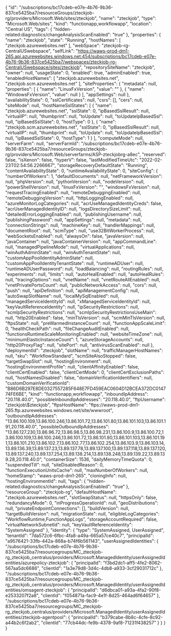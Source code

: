 {
    "id": "/subscriptions/bc17cdeb-e07e-4b76-9b36-837ce5425ba7/resourceGroups/zteckjob-rg/providers/Microsoft.Web/sites/zteckjob",
    "name": "zteckjob",
    "type": "Microsoft.Web/sites",
    "kind": "functionapp,workflowapp",
    "location": "Central US",
    "tags": {
        "hidden-related:diagnostics/changeAnalysisScanEnabled": "true"
    },
    "properties": {
        "name": "zteckjob",
        "state": "Running",
        "hostNames": [
            "zteckjob.azurewebsites.net"
        ],
        "webSpace": "zteckjob-rg-CentralUSwebspace",
        "selfLink": "https://waws-prod-dm1-265.api.azurewebsites.windows.net:454/subscriptions/bc17cdeb-e07e-4b76-9b36-837ce5425ba7/webspaces/zteckjob-rg-CentralUSwebspace/sites/zteckjob",
        "repositorySiteName": "zteckjob",
        "owner": null,
        "usageState": 0,
        "enabled": true,
        "adminEnabled": true,
        "enabledHostNames": [
            "zteckjob.azurewebsites.net",
            "zteckjob.scm.azurewebsites.net"
        ],
        "siteProperties": {
            "metadata": null,
            "properties": [
                {
                    "name": "LinuxFxVersion",
                    "value": ""
                },
                {
                    "name": "WindowsFxVersion",
                    "value": null
                }
            ],
            "appSettings": null
        },
        "availabilityState": 0,
        "sslCertificates": null,
        "csrs": [],
        "cers": null,
        "siteMode": null,
        "hostNameSslStates": [
            {
                "name": "zteckjob.azurewebsites.net",
                "sslState": 0,
                "ipBasedSslResult": null,
                "virtualIP": null,
                "thumbprint": null,
                "toUpdate": null,
                "toUpdateIpBasedSsl": null,
                "ipBasedSslState": 0,
                "hostType": 0
            },
            {
                "name": "zteckjob.scm.azurewebsites.net",
                "sslState": 0,
                "ipBasedSslResult": null,
                "virtualIP": null,
                "thumbprint": null,
                "toUpdate": null,
                "toUpdateIpBasedSsl": null,
                "ipBasedSslState": 0,
                "hostType": 1
            }
        ],
        "computeMode": null,
        "serverFarm": null,
        "serverFarmId": "/subscriptions/bc17cdeb-e07e-4b76-9b36-837ce5425ba7/resourceGroups/zteckjob-rg/providers/Microsoft.Web/serverfarms/ASP-zteckjobrg-a8ec",
        "reserved": false,
        "isXenon": false,
        "hyperV": false,
        "lastModifiedTimeUtc": "2022-02-23T02:54:56.2266667",
        "storageRecoveryDefaultState": "Running",
        "contentAvailabilityState": 0,
        "runtimeAvailabilityState": 0,
        "siteConfig": {
            "numberOfWorkers": 1,
            "defaultDocuments": null,
            "netFrameworkVersion": null,
            "phpVersion": null,
            "pythonVersion": null,
            "nodeVersion": null,
            "powerShellVersion": null,
            "linuxFxVersion": "",
            "windowsFxVersion": null,
            "requestTracingEnabled": null,
            "remoteDebuggingEnabled": null,
            "remoteDebuggingVersion": null,
            "httpLoggingEnabled": null,
            "azureMonitorLogCategories": null,
            "acrUseManagedIdentityCreds": false,
            "acrUserManagedIdentityID": null,
            "logsDirectorySizeLimit": null,
            "detailedErrorLoggingEnabled": null,
            "publishingUsername": null,
            "publishingPassword": null,
            "appSettings": null,
            "metadata": null,
            "connectionStrings": null,
            "machineKey": null,
            "handlerMappings": null,
            "documentRoot": null,
            "scmType": null,
            "use32BitWorkerProcess": null,
            "webSocketsEnabled": null,
            "alwaysOn": false,
            "javaVersion": null,
            "javaContainer": null,
            "javaContainerVersion": null,
            "appCommandLine": null,
            "managedPipelineMode": null,
            "virtualApplications": null,
            "winAuthAdminState": null,
            "winAuthTenantState": null,
            "customAppPoolIdentityAdminState": null,
            "customAppPoolIdentityTenantState": null,
            "runtimeADUser": null,
            "runtimeADUserPassword": null,
            "loadBalancing": null,
            "routingRules": null,
            "experiments": null,
            "limits": null,
            "autoHealEnabled": null,
            "autoHealRules": null,
            "tracingOptions": null,
            "vnetName": null,
            "vnetRouteAllEnabled": null,
            "vnetPrivatePortsCount": null,
            "publicNetworkAccess": null,
            "cors": null,
            "push": null,
            "apiDefinition": null,
            "apiManagementConfig": null,
            "autoSwapSlotName": null,
            "localMySqlEnabled": null,
            "managedServiceIdentityId": null,
            "xManagedServiceIdentityId": null,
            "keyVaultReferenceIdentity": null,
            "ipSecurityRestrictions": null,
            "scmIpSecurityRestrictions": null,
            "scmIpSecurityRestrictionsUseMain": null,
            "http20Enabled": false,
            "minTlsVersion": null,
            "scmMinTlsVersion": null,
            "ftpsState": null,
            "preWarmedInstanceCount": null,
            "functionAppScaleLimit": 0,
            "healthCheckPath": null,
            "fileChangeAuditEnabled": null,
            "functionsRuntimeScaleMonitoringEnabled": null,
            "websiteTimeZone": null,
            "minimumElasticInstanceCount": 1,
            "azureStorageAccounts": null,
            "http20ProxyFlag": null,
            "sitePort": null,
            "antivirusScanEnabled": null
        },
        "deploymentId": "zteckjob",
        "slotName": null,
        "trafficManagerHostNames": null,
        "sku": "WorkflowStandard",
        "scmSiteAlsoStopped": false,
        "targetSwapSlot": null,
        "hostingEnvironment": null,
        "hostingEnvironmentProfile": null,
        "clientAffinityEnabled": false,
        "clientCertEnabled": false,
        "clientCertMode": 0,
        "clientCertExclusionPaths": null,
        "hostNamesDisabled": false,
        "domainVerificationIdentifiers": null,
        "customDomainVerificationId": "B86D6B297E8DE0327557285F648E7FD459EAC0604D12BCEA372DC014774FE6BE",
        "kind": "functionapp,workflowapp",
        "inboundIpAddress": "20.118.40.0",
        "possibleInboundIpAddresses": "20.118.40.0",
        "ftpUsername": "zteckjob\\$zteckjob",
        "ftpsHostName": "ftps://waws-prod-dm1-265.ftp.azurewebsites.windows.net/site/wwwroot",
        "outboundIpAddresses": "13.86.100.109,13.86.100.246,13.86.101.72,13.86.101.80,13.86.101.103,13.86.101.191,20.118.40.0",
        "possibleOutboundIpAddresses": "13.86.127.230,13.86.96.72,13.86.98.5,13.86.98.231,13.86.100.9,13.86.100.72,13.86.100.109,13.86.100.246,13.86.101.72,13.86.101.80,13.86.101.103,13.86.101.191,13.86.101.210,13.86.102.7,13.86.102.77,13.86.102.254,13.86.103.9,13.86.103.14,13.89.136.39,13.89.137.23,13.89.137.78,13.89.137.100,13.89.137.118,13.89.137.120,13.89.137.240,13.89.137.254,13.89.138.214,13.89.138.248,13.89.139.22,13.89.139.28,20.118.40.0",
        "containerSize": 1536,
        "dailyMemoryTimeQuota": 0,
        "suspendedTill": null,
        "siteDisabledReason": 0,
        "functionExecutionUnitsCache": null,
        "maxNumberOfWorkers": null,
        "homeStamp": "waws-prod-dm1-265",
        "cloningInfo": null,
        "hostingEnvironmentId": null,
        "tags": {
            "hidden-related:diagnostics/changeAnalysisScanEnabled": "true"
        },
        "resourceGroup": "zteckjob-rg",
        "defaultHostName": "zteckjob.azurewebsites.net",
        "slotSwapStatus": null,
        "httpsOnly": false,
        "redundancyMode": 0,
        "inProgressOperationId": null,
        "geoDistributions": null,
        "privateEndpointConnections": [],
        "buildVersion": null,
        "targetBuildVersion": null,
        "migrationState": null,
        "eligibleLogCategories": "WorkflowRuntime,FunctionAppLogs",
        "storageAccountRequired": false,
        "virtualNetworkSubnetId": null,
        "keyVaultReferenceIdentity": "SystemAssigned"
    },
    "identity": {
        "type": "SystemAssigned, UserAssigned",
        "tenantId": "7da572c6-6fbc-4fa8-a49a-665a57ce40c7",
        "principalId": "a9576421-33fb-442a-868a-b74f6b561143",
        "userAssignedIdentities": {
            "/subscriptions/bc17cdeb-e07e-4b76-9b36-837ce5425ba7/resourcegroups/MC_zteckjob-rg_zteckjob_centralus/providers/Microsoft.ManagedIdentity/userAssignedIdentities/azurepolicy-zteckjob": {
                "principalId": "f3bd2dc1-aff5-4fe2-8062-567aa5dc6686",
                "clientId": "1a3e79d8-3d4c-4db8-a933-3cf29031712c"
            },
            "/subscriptions/bc17cdeb-e07e-4b76-9b36-837ce5425ba7/resourcegroups/MC_zteckjob-rg_zteckjob_centralus/providers/Microsoft.ManagedIdentity/userAssignedIdentities/omsagent-zteckjob": {
                "principalId": "d6dbca01-a93a-4fa2-90f8-e2533207f2a8",
                "clientId": "f054871a-fac9-4e1f-8d25-464ad6f64657"
            },
            "/subscriptions/bc17cdeb-e07e-4b76-9b36-837ce5425ba7/resourcegroups/MC_zteckjob-rg_zteckjob_centralus/providers/Microsoft.ManagedIdentity/userAssignedIdentities/zteckjob-agentpool": {
                "principalId": "b379cabe-8b8c-4cfe-8c92-a44b2c6f2ab2",
                "clientId": "77cb44dc-fe9b-4378-9af8-71231f438257"
            }
        }
    }
}
